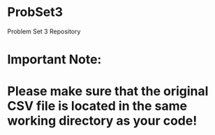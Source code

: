 # ProbSet3
Problem Set 3 Repository

# Important Note:
# Please make sure that the original CSV file is located in the same working directory as your code!
